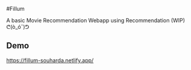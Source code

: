 
#Fillum

A basic Movie Recommendation Webapp using Recommendation (WIP) ᕦ(ò_óˇ)ᕤ


## Demo

https://fillum-souharda.netlify.app/

